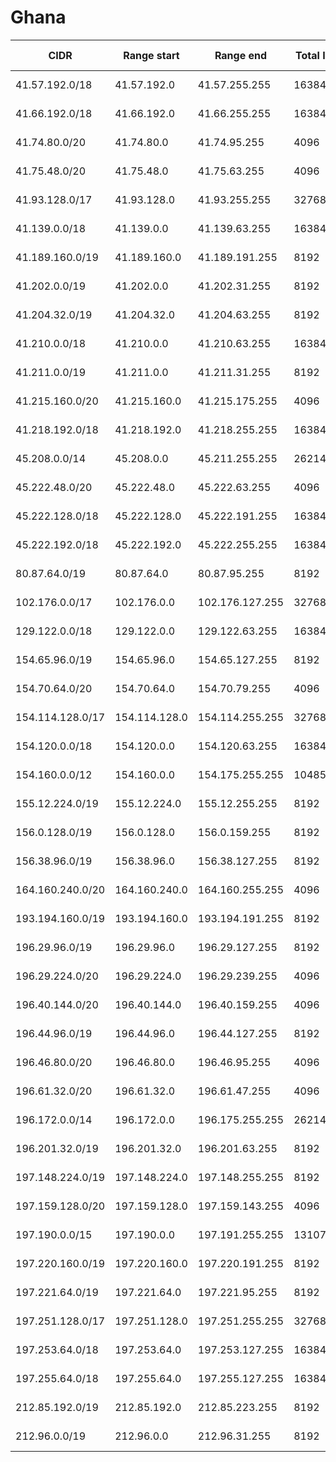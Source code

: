 # Ghana

CIDR               | Range start     | Range end       | Total IPs  | Assign date | Owner
------------------ | --------------- | --------------- | ---------- | ----------- | -----
41.57.192.0/18     | 41.57.192.0     | 41.57.255.255   | 16384      | 2011-12-15  | 
41.66.192.0/18     | 41.66.192.0     | 41.66.255.255   | 16384      | 2010-03-09  | 
41.74.80.0/20      | 41.74.80.0      | 41.74.95.255    | 4096       | 2010-04-13  | 
41.75.48.0/20      | 41.75.48.0      | 41.75.63.255    | 4096       | 2010-11-11  | 
41.93.128.0/17     | 41.93.128.0     | 41.93.255.255   | 32768      | 2010-03-30  | 
41.139.0.0/18      | 41.139.0.0      | 41.139.63.255   | 16384      | 2009-07-14  | 
41.189.160.0/19    | 41.189.160.0    | 41.189.191.255  | 8192       | 2013-04-12  | 
41.202.0.0/19      | 41.202.0.0      | 41.202.31.255   | 8192       | 2007-06-29  | 
41.204.32.0/19     | 41.204.32.0     | 41.204.63.255   | 8192       | 2006-05-31  | 
41.210.0.0/18      | 41.210.0.0      | 41.210.63.255   | 16384      | 2007-03-22  | 
41.211.0.0/19      | 41.211.0.0      | 41.211.31.255   | 8192       | 2007-06-19  | 
41.215.160.0/20    | 41.215.160.0    | 41.215.175.255  | 4096       | 2008-07-22  | 
41.218.192.0/18    | 41.218.192.0    | 41.218.255.255  | 16384      | 2009-03-26  | 
45.208.0.0/14      | 45.208.0.0      | 45.211.255.255  | 262144     | 2015-04-22  | 
45.222.48.0/20     | 45.222.48.0     | 45.222.63.255   | 4096       | 2016-06-29  | 
45.222.128.0/18    | 45.222.128.0    | 45.222.191.255  | 16384      | 2016-06-21  | 
45.222.192.0/18    | 45.222.192.0    | 45.222.255.255  | 16384      | 2016-06-14  | 
80.87.64.0/19      | 80.87.64.0      | 80.87.95.255    | 8192       | 2001-08-23  | 
102.176.0.0/17     | 102.176.0.0     | 102.176.127.255 | 32768      | 2017-12-15  | 
129.122.0.0/18     | 129.122.0.0     | 129.122.63.255  | 16384      | 2015-10-07  | 
154.65.96.0/19     | 154.65.96.0     | 154.65.127.255  | 8192       | 2013-10-09  | 
154.70.64.0/20     | 154.70.64.0     | 154.70.79.255   | 4096       | 2013-11-27  | 
154.114.128.0/17   | 154.114.128.0   | 154.114.255.255 | 32768      | 2017-06-08  | 
154.120.0.0/18     | 154.120.0.0     | 154.120.63.255  | 16384      | 2014-09-04  | 
154.160.0.0/12     | 154.160.0.0     | 154.175.255.255 | 1048576    | 2017-03-30  | 
155.12.224.0/19    | 155.12.224.0    | 155.12.255.255  | 8192       | 2016-06-17  | 
156.0.128.0/19     | 156.0.128.0     | 156.0.159.255   | 8192       | 2017-09-14  | 
156.38.96.0/19     | 156.38.96.0     | 156.38.127.255  | 8192       | 2017-08-18  | 
164.160.240.0/20   | 164.160.240.0   | 164.160.255.255 | 4096       | 2016-05-27  | 
193.194.160.0/19   | 193.194.160.0   | 193.194.191.255 | 8192       | 2005-02-21  | 
196.29.96.0/19     | 196.29.96.0     | 196.29.127.255  | 8192       | 2005-07-11  | 
196.29.224.0/20    | 196.29.224.0    | 196.29.239.255  | 4096       | 2006-01-19  | 
196.40.144.0/20    | 196.40.144.0    | 196.40.159.255  | 4096       | 2013-03-06  | 
196.44.96.0/19     | 196.44.96.0     | 196.44.127.255  | 8192       | 2005-11-29  | 
196.46.80.0/20     | 196.46.80.0     | 196.46.95.255   | 4096       | 2006-12-06  | 
196.61.32.0/20     | 196.61.32.0     | 196.61.47.255   | 4096       | 2016-10-28  | 
196.172.0.0/14     | 196.172.0.0     | 196.175.255.255 | 262144     | 2015-11-10  | 
196.201.32.0/19    | 196.201.32.0    | 196.201.63.255  | 8192       | 2004-06-07  | 
197.148.224.0/19   | 197.148.224.0   | 197.148.255.255 | 8192       | 2012-07-04  | 
197.159.128.0/20   | 197.159.128.0   | 197.159.143.255 | 4096       | 2011-09-05  | 
197.190.0.0/15     | 197.190.0.0     | 197.191.255.255 | 131072     | 2013-06-25  | 
197.220.160.0/19   | 197.220.160.0   | 197.220.191.255 | 8192       | 2011-05-30  | 
197.221.64.0/19    | 197.221.64.0    | 197.221.95.255  | 8192       | 2011-06-29  | 
197.251.128.0/17   | 197.251.128.0   | 197.251.255.255 | 32768      | 2011-10-21  | 
197.253.64.0/18    | 197.253.64.0    | 197.253.127.255 | 16384      | 2011-04-01  | 
197.255.64.0/18    | 197.255.64.0    | 197.255.127.255 | 16384      | 2010-12-14  | 
212.85.192.0/19    | 212.85.192.0    | 212.85.223.255  | 8192       | 2009-01-14  | 
212.96.0.0/19      | 212.96.0.0      | 212.96.31.255   | 8192       | 2000-07-06  | 
